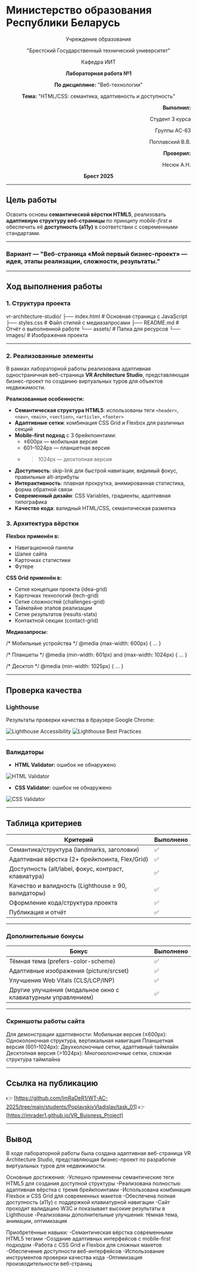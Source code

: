 # Министерство образования Республики Беларусь

<p align="center">Учреждение образования</p>
<p align="center">"Брестский Государственный технический университет"</p>
<p align="center">Кафедра ИИТ</p>

<p align="center"><strong>Лабораторная работа №1</strong></p>
<p align="center"><strong>По дисциплине:</strong> "Веб-технологии"</p>
<p align="center"><strong>Тема:</strong> "HTML/CSS: семантика, адаптивность и доступность"</p>

<p align="right"><strong>Выполнил:</strong></p>
<p align="right">Студент 3 курса</p>
<p align="right">Группы AC-63</p>
<p align="right">Поплавский В.В.</p>
<p align="right"><strong>Проверил:</strong></p>
<p align="right">Несюк А.Н.</p>

<p align="center"><strong>Брест 2025</strong></p>

---

## Цель работы

Освоить основы **семантической вёрстки HTML5**, реализовать **адаптивную структуру веб-страницы** по принципу *mobile-first* и обеспечить её **доступность (a11y)** в соответствии с современными стандартами.

---

### Вариант — "Веб-страница «Мой первый бизнес-проект» — идея, этапы реализации, сложности, результаты."

---

## Ход выполнения работы

### 1. Структура проекта

vr-architecture-studio/
├── index.html # Основная страница с JavaScript
├── styles.css # Файл стилей с медиазапросами
├── README.md # Отчёт о выполненной работе
└── assets/ # Папка для ресурсов
└── images/ # Изображения проекта

---


### 2. Реализованные элементы

В рамках лабораторной работы реализована адаптивная одностраничная веб-страница **VR Architecture Studio**, представляющая бизнес-проект по созданию виртуальных туров для объектов недвижимости.

**Реализованные особенности:**

- **Семантическая структура HTML5**: использованы теги `<header>`, `<nav>`, `<main>`, `<section>`, `<article>`, `<footer>`
- **Адаптивные сетки**: комбинация CSS Grid и Flexbox для различных секций
- **Mobile-first подход** с 3 брейкпоинтами:
  - ≤600px — мобильная версия
  - 601–1024px — планшетная версия  
  - >1024px — десктопная версия
- **Доступность**: skip-link для быстрой навигации, видимый фокус, правильные alt-атрибуты
- **Интерактивность**: плавная прокрутка, анимированная статистика, форма обратной связи
- **Современный дизайн**: CSS Variables, градиенты, адаптивная типографика
- **Качество кода**: валидный HTML/CSS, семантическая разметка

### 3. Архитектура вёрстки

**Flexbox применён в:**
- Навигационной панели
- Шапке сайта
- Карточках статистики
- Футере

**CSS Grid применён в:**
- Сетке концепции проекта (idea-grid)
- Карточках технологий (tech-grid) 
- Сетке сложностей (challenges-grid)
- Таймлайне этапов реализации
- Сетке результатов (results-stats)
- Контактной секции (contact-grid)

**Медиазапросы:**

/* Мобильные устройства */
@media (max-width: 600px) { ... }

/* Планшеты */
@media (min-width: 601px) and (max-width: 1024px) { ... }

/* Десктоп */
@media (min-width: 1025px) { ... }

---

## Проверка качества

### Lighthouse

Результаты проверки качества в браузере Google Chrome:

![Lighthouse Accessibility](image/test1.jpg "Lighthouse Accessibility")
![Lighthouse Best Practices](image/test2.jpg "Lighthouse Best Practices")

---

### Валидаторы

- **HTML Validator:** ошибок не обнаружено

![HTML Validator](image/test3.jpg "HTML Validator")

- **CSS Validator:** ошибок не обнаружено

![CSS Validator](image/test4.jpg "CSS Validator")

---

## Таблица критериев

| Критерий                                             | Выполнено |
|------------------------------------------------------|-----------|
| Семантика/структура (landmarks, заголовки)          | ✅        |
| Адаптивная вёрстка (2+ брейкпоинта, Flex/Grid)      | ✅        |
| Доступность (alt/label, фокус, контраст, клавиатура)| ✅        |
| Качество и валидность (Lighthouse ≥ 90, валидаторы) | ✅        |
| Оформление кода/структура проекта                   | ✅        |
| Публикация и отчёт                                   | ✅        |

---

### Дополнительные бонусы

| Бонус                                                       | Выполнено |
|-------------------------------------------------------------|-----------|
| Тёмная тема (prefers-color-scheme)                          | ✅        |
| Адаптивные изображения (picture/srcset)                     | ✅        |
| Улучшения Web Vitals (CLS/LCP/INP)                          | ✅        |
| Другие улучшения (модальное окно с клавиатурным управлением)| ✅        |

---

### Скриншоты работы сайта
Для демонстрации адаптивности:
Мобильная версия (≤600px): Одноколоночная структура, вертикальная навигация
Планшетная версия (601–1024px): Двухколоночные сетки, адаптивный таймлайн
Десктопная версия (>1024px): Многоколоночные сетки, сложная структура таймлайна

---

## Ссылка на публикацию

👉 [https://github.com/ImRaDeR1/WT-AC-2025/tree/main/students/PoplavskiyVladislav/task_01]
👉 [https://imrader1.github.io/VR_Buisness_Project]

---

## Вывод

В ходе лабораторной работы была создана адаптивная веб-страница VR Architecture Studio, представляющая бизнес-проект по разработке виртуальных туров для недвижимости.

Основные достижения:
-Успешно применены семантические теги HTML5 для создания доступной структуры
-Реализована полностью адаптивная вёрстка с тремя брейкпоинтами
-Использована комбинация Flexbox и CSS Grid для современных макетов
-Обеспечена полная доступность (a11y) с поддержкой клавиатурной навигации
-Сайт проходит валидацию W3C и показывает высокие результаты в Lighthouse
-Реализованы дополнительные улучшения: тёмная тема, анимации, оптимизация

Приобретённые навыки:
-Семантическая вёрстка современными HTML5 тегами
-Создание адаптивных интерфейсов с mobile-first подходом
-Работа с CSS Grid и Flexbox для сложных макетов
-Обеспечение доступности веб-интерфейсов
-Использование инструментов проверки качества кода
-Оптимизация производительности веб-страниц